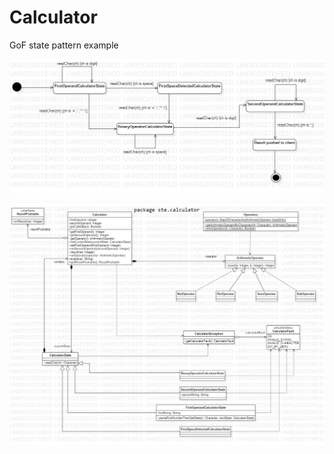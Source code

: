 # Calculator
GoF state pattern example

![UML state diagram](CalculatorStates.jpg)

![UML class diagram](CalculatorCD.jpg)
